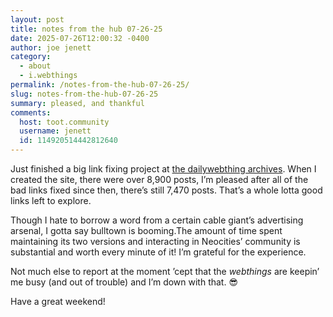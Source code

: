 ```yaml
---
layout: post
title: notes from the hub 07-26-25
date: 2025-07-26T12:00:32 -0400
author: joe jenett
category:
  - about
  - i.webthings
permalink: /notes-from-the-hub-07-26-25/
slug: notes-from-the-hub-07-26-25
summary: pleased, and thankful
comments:
  host: toot.community
  username: jenett
  id: 114920514442812640
---
```

Just finished a big link fixing project at  <a href="https://dwt-archives.joejenett.com/">the dailywebthing archives</a>. When I created the site, there were over 8,900 posts, I’m pleased after all of the bad links fixed since then, there’s still 7,470 posts. That’s a whole lotta good links left to explore.

Though I hate to borrow a word from a certain cable giant’s advertising arsenal, I gotta say bulltown is booming.The amount of time spent maintaining its two versions and interacting in Neocities’ community is substantial and worth every minute of it! I’m grateful for the experience.

Not much else to report at the moment ’cept that the <em>webthings</em> are keepin’ me busy (and out of trouble) and I’m down with that. 😎

Have a great weekend!





<a href="https://brid.gy/publish/mastodon"></a>